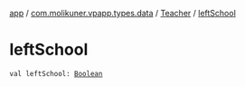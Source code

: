 [app](../../index.md) / [com.molikuner.vpapp.types.data](../index.md) / [Teacher](index.md) / [leftSchool](./left-school.md)

# leftSchool

`val leftSchool: `[`Boolean`](https://kotlinlang.org/api/latest/jvm/stdlib/kotlin/-boolean/index.html)